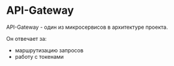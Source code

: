 # API-Gateway

API-Gateway - один из микросервисов в архитектуре проекта.

Он отвечает за:
- маршрутизацию запросов
- работу с токенами

